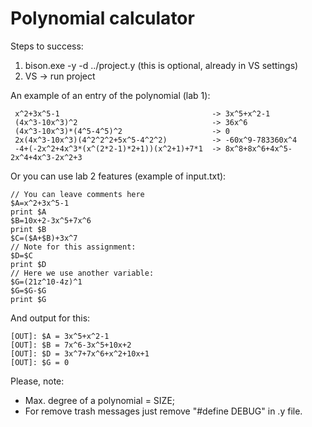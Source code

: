 # Polynomial calculator

Steps to success:
1. bison.exe -y -d ../project.y (this is optional, already in VS settings)
2. VS -> run project

An example of an entry of the polynomial (lab 1):
```
 x^2+3x^5-1                                  ->	3x^5+x^2-1
 (4x^3-10x^3)^2                              ->	36x^6
 (4x^3-10x^3)*(4^5-4^5)^2                    ->	0
 2x(4x^3-10x^3)(4^2^2^2+5x^5-4^2^2)          ->	-60x^9-783360x^4
 -4+(-2x^2+4x^3*(x^(2*2-1)*2+1))(x^2+1)+7*1  ->	8x^8+8x^6+4x^5-2x^4+4x^3-2x^2+3
```
Or you can use lab 2 features (example of input.txt):
```
// You can leave comments here
$A=x^2+3x^5-1
print $A
$B=10x+2-3x^5+7x^6
print $B
$C=($A+$B)+3x^7
// Note for this assignment:
$D=$C
print $D
// Here we use another variable:
$G=(21z^10-4z)^1
$G=$G-$G
print $G
```
And output for this:
```
[OUT]: $A = 3x^5+x^2-1
[OUT]: $B = 7x^6-3x^5+10x+2
[OUT]: $D = 3x^7+7x^6+x^2+10x+1
[OUT]: $G = 0
```

Please, note:
 * Max. degree of a polynomial = SIZE;
 * For remove trash messages just remove "#define DEBUG" in .y file.